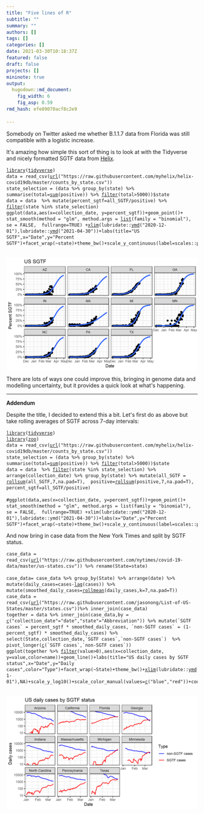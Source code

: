 ```yaml
---
title: "Five lines of R"
subtitle: ""
summary: ""
authors: []
tags: []
categories: []
date: 2021-03-30T10:18:37Z
featured: false
draft: false
projects: []
mininote: true
output: 
  hugodown::md_document:
    fig_width: 6 
    fig_asp: 0.59
rmd_hash: efe89070acf8c2e9

---
```


Somebody on Twitter asked me whether B.1.1.7 data from Florida was still compatible with a logistic increase.

It's amazing how simple this sort of thing is to look at with the Tidyverse and nicely formatted SGTF data from [Helix](https://github.com/myhelix/helix-covid19db).

<div class="highlight">

<pre class='chroma'><code class='language-r' data-lang='r'><span class='kr'><a href='https://rdrr.io/r/base/library.html'>library</a></span><span class='o'>(</span><span class='nv'><a href='http://tidyverse.tidyverse.org'>tidyverse</a></span><span class='o'>)</span>
<span class='nv'>data</span> <span class='o'>=</span> <span class='nf'>read_csv</span><span class='o'>(</span><span class='nf'><a href='https://rdrr.io/r/base/connections.html'>url</a></span><span class='o'>(</span><span class='s'>"https://raw.githubusercontent.com/myhelix/helix-covid19db/master/counts_by_state.csv"</span><span class='o'>)</span><span class='o'>)</span>
<span class='nv'>state_selection</span> <span class='o'>=</span> <span class='o'>(</span><span class='nv'>data</span> <span class='o'>%&gt;%</span> <span class='nf'>group_by</span><span class='o'>(</span><span class='nv'>state</span><span class='o'>)</span> <span class='o'>%&gt;%</span> <span class='nf'>summarise</span><span class='o'>(</span>total<span class='o'>=</span><span class='nf'><a href='https://rdrr.io/r/base/sum.html'>sum</a></span><span class='o'>(</span><span class='nv'>positive</span><span class='o'>)</span><span class='o'>)</span> <span class='o'>%&gt;%</span> <span class='nf'><a href='https://rdrr.io/r/stats/filter.html'>filter</a></span><span class='o'>(</span><span class='nv'>total</span><span class='o'>&gt;</span><span class='m'>5000</span><span class='o'>)</span><span class='o'>)</span><span class='o'>$</span><span class='nv'>state</span>
<span class='nv'>data</span> <span class='o'>=</span> <span class='nv'>data</span>  <span class='o'>%&gt;%</span> <span class='nf'>mutate</span><span class='o'>(</span>percent_sgtf<span class='o'>=</span><span class='nv'>all_SGTF</span><span class='o'>/</span><span class='nv'>positive</span><span class='o'>)</span> <span class='o'>%&gt;%</span> <span class='nf'><a href='https://rdrr.io/r/stats/filter.html'>filter</a></span><span class='o'>(</span><span class='nv'>state</span> <span class='o'>%in%</span> <span class='nv'>state_selection</span><span class='o'>)</span>
<span class='nf'>ggplot</span><span class='o'>(</span><span class='nv'>data</span>,<span class='nf'>aes</span><span class='o'>(</span>x<span class='o'>=</span><span class='nv'>collection_date</span>, y<span class='o'>=</span><span class='nv'>percent_sgtf</span><span class='o'>)</span><span class='o'>)</span><span class='o'>+</span><span class='nf'>geom_point</span><span class='o'>(</span><span class='o'>)</span><span class='o'>+</span> <span class='nf'>stat_smooth</span><span class='o'>(</span>method <span class='o'>=</span> <span class='s'>"glm"</span>, method.args <span class='o'>=</span> <span class='nf'><a href='https://rdrr.io/r/base/list.html'>list</a></span><span class='o'>(</span>family <span class='o'>=</span> <span class='s'>"binomial"</span><span class='o'>)</span>, se <span class='o'>=</span> <span class='kc'>FALSE</span>,  fullrange<span class='o'>=</span><span class='kc'>TRUE</span><span class='o'>)</span> <span class='o'>+</span><span class='nf'><a href='https://rdrr.io/r/graphics/plot.window.html'>xlim</a></span><span class='o'>(</span><span class='nf'>lubridate</span><span class='nf'>::</span><span class='nf'><a href='http://lubridate.tidyverse.org/reference/ymd.html'>ymd</a></span><span class='o'>(</span><span class='s'>"2020-12-01"</span><span class='o'>)</span>,<span class='nf'>lubridate</span><span class='nf'>::</span><span class='nf'><a href='http://lubridate.tidyverse.org/reference/ymd.html'>ymd</a></span><span class='o'>(</span><span class='s'>"2021-04-30"</span><span class='o'>)</span><span class='o'>)</span><span class='o'>+</span><span class='nf'>labs</span><span class='o'>(</span>title<span class='o'>=</span><span class='s'>"US SGTF"</span>,x<span class='o'>=</span><span class='s'>"Date"</span>,y<span class='o'>=</span><span class='s'>"Percent SGTF"</span><span class='o'>)</span><span class='o'>+</span><span class='nf'>facet_wrap</span><span class='o'>(</span><span class='o'>~</span><span class='nv'>state</span><span class='o'>)</span><span class='o'>+</span><span class='nf'>theme_bw</span><span class='o'>(</span><span class='o'>)</span><span class='o'>+</span><span class='nf'>scale_y_continuous</span><span class='o'>(</span>label<span class='o'>=</span><span class='nf'>scales</span><span class='nf'>::</span><span class='nv'><a href='https://scales.r-lib.org/reference/label_percent.html'>percent</a></span><span class='o'>)</span>

</code></pre>
<img src="figs/unnamed-chunk-1-1.png" width="700px" style="display: block; margin: auto;" />

</div>

There are lots of ways one could improve this, bringing in genome data and modelling uncertainty, but it provides a quick look at what's happening.

<hr>

**Addendum**

Despite the title, I decided to extend this a bit. Let's first do as above but take rolling averages of SGTF across 7-day intervals:

<div class="highlight">

<pre class='chroma'><code class='language-r' data-lang='r'><span class='kr'><a href='https://rdrr.io/r/base/library.html'>library</a></span><span class='o'>(</span><span class='nv'><a href='http://tidyverse.tidyverse.org'>tidyverse</a></span><span class='o'>)</span>
<span class='kr'><a href='https://rdrr.io/r/base/library.html'>library</a></span><span class='o'>(</span><span class='nv'><a href='http://zoo.R-Forge.R-project.org/'>zoo</a></span><span class='o'>)</span>
<span class='nv'>data</span> <span class='o'>=</span> <span class='nf'>read_csv</span><span class='o'>(</span><span class='nf'><a href='https://rdrr.io/r/base/connections.html'>url</a></span><span class='o'>(</span><span class='s'>"https://raw.githubusercontent.com/myhelix/helix-covid19db/master/counts_by_state.csv"</span><span class='o'>)</span><span class='o'>)</span>
<span class='nv'>state_selection</span> <span class='o'>=</span> <span class='o'>(</span><span class='nv'>data</span> <span class='o'>%&gt;%</span> <span class='nf'>group_by</span><span class='o'>(</span><span class='nv'>state</span><span class='o'>)</span> <span class='o'>%&gt;%</span> <span class='nf'>summarise</span><span class='o'>(</span>total<span class='o'>=</span><span class='nf'><a href='https://rdrr.io/r/base/sum.html'>sum</a></span><span class='o'>(</span><span class='nv'>positive</span><span class='o'>)</span><span class='o'>)</span> <span class='o'>%&gt;%</span> <span class='nf'><a href='https://rdrr.io/r/stats/filter.html'>filter</a></span><span class='o'>(</span><span class='nv'>total</span><span class='o'>&gt;</span><span class='m'>5000</span><span class='o'>)</span><span class='o'>)</span><span class='o'>$</span><span class='nv'>state</span>
<span class='nv'>data</span> <span class='o'>=</span> <span class='nv'>data</span>  <span class='o'>%&gt;%</span> <span class='nf'><a href='https://rdrr.io/r/stats/filter.html'>filter</a></span><span class='o'>(</span><span class='nv'>state</span> <span class='o'>%in%</span> <span class='nv'>state_selection</span><span class='o'>)</span> <span class='o'>%&gt;%</span> <span class='nf'>arrange</span><span class='o'>(</span><span class='nv'>collection_date</span><span class='o'>)</span> <span class='o'>%&gt;%</span> <span class='nf'>group_by</span><span class='o'>(</span><span class='nv'>state</span><span class='o'>)</span> <span class='o'>%&gt;%</span> <span class='nf'>mutate</span><span class='o'>(</span>all_SGTF <span class='o'>=</span> <span class='nf'><a href='https://rdrr.io/pkg/zoo/man/rollmean.html'>rollsum</a></span><span class='o'>(</span><span class='nv'>all_SGTF</span>,<span class='m'>7</span>,na.pad<span class='o'>=</span><span class='kc'>T</span><span class='o'>)</span>,  positive<span class='o'>=</span><span class='nf'><a href='https://rdrr.io/pkg/zoo/man/rollmean.html'>rollsum</a></span><span class='o'>(</span><span class='nv'>positive</span>,<span class='m'>7</span>,na.pad<span class='o'>=</span><span class='kc'>T</span><span class='o'>)</span>, percent_sgtf<span class='o'>=</span><span class='nv'>all_SGTF</span><span class='o'>/</span><span class='nv'>positive</span><span class='o'>)</span>

<span class='c'>#ggplot(data,aes(x=collection_date, y=percent_sgtf))+geom_point()+ stat_smooth(method = "glm", method.args = list(family = "binomial"), se = FALSE,  fullrange=TRUE) +xlim(lubridate::ymd("2020-12-01"),lubridate::ymd("2021-04-30"))+labs(x="Date",y="Percent SGTF")+facet_wrap(~state)+theme_bw()+scale_y_continuous(label=scales::percent)</span>
</code></pre>

</div>

And now bring in case data from the New York Times and split by SGTF status.

<div class="highlight">

<pre class='chroma'><code class='language-r' data-lang='r'><span class='nv'>case_data</span> <span class='o'>=</span> <span class='nf'>read_csv</span><span class='o'>(</span><span class='nf'><a href='https://rdrr.io/r/base/connections.html'>url</a></span><span class='o'>(</span><span class='s'>"https://raw.githubusercontent.com/nytimes/covid-19-data/master/us-states.csv"</span><span class='o'>)</span><span class='o'>)</span> <span class='o'>%&gt;%</span> <span class='nf'>rename</span><span class='o'>(</span>State<span class='o'>=</span><span class='nv'>state</span><span class='o'>)</span>

<span class='nv'>case_data</span><span class='o'>=</span> <span class='nv'>case_data</span> <span class='o'>%&gt;%</span> <span class='nf'>group_by</span><span class='o'>(</span><span class='nv'>State</span><span class='o'>)</span> <span class='o'>%&gt;%</span> <span class='nf'>arrange</span><span class='o'>(</span><span class='nv'>date</span><span class='o'>)</span> <span class='o'>%&gt;%</span> <span class='nf'>mutate</span><span class='o'>(</span>daily_cases<span class='o'>=</span><span class='nv'>cases</span><span class='o'>-</span><span class='nf'><a href='https://rdrr.io/r/stats/lag.html'>lag</a></span><span class='o'>(</span><span class='nv'>cases</span><span class='o'>)</span><span class='o'>)</span> <span class='o'>%&gt;%</span> <span class='nf'>mutate</span><span class='o'>(</span>smoothed_daily_cases<span class='o'>=</span><span class='nf'><a href='https://rdrr.io/pkg/zoo/man/rollmean.html'>rollmean</a></span><span class='o'>(</span><span class='nv'>daily_cases</span>,k<span class='o'>=</span><span class='m'>7</span>,na.pad<span class='o'>=</span><span class='kc'>T</span><span class='o'>)</span><span class='o'>)</span>
<span class='nv'>case_data</span> <span class='o'>=</span> <span class='nf'>read_csv</span><span class='o'>(</span><span class='nf'><a href='https://rdrr.io/r/base/connections.html'>url</a></span><span class='o'>(</span><span class='s'>"https://raw.githubusercontent.com/jasonong/List-of-US-States/master/states.csv"</span><span class='o'>)</span><span class='o'>)</span><span class='o'>%&gt;%</span> <span class='nf'>inner_join</span><span class='o'>(</span><span class='nv'>case_data</span><span class='o'>)</span> 
<span class='nv'>together</span> <span class='o'>=</span> <span class='nv'>data</span> <span class='o'>%&gt;%</span> <span class='nf'>inner_join</span><span class='o'>(</span><span class='nv'>case_data</span>,by <span class='o'>=</span> <span class='nf'><a href='https://rdrr.io/r/base/c.html'>c</a></span><span class='o'>(</span><span class='s'>"collection_date"</span><span class='o'>=</span><span class='s'>"date"</span>,<span class='s'>"state"</span><span class='o'>=</span><span class='s'>"Abbreviation"</span><span class='o'>)</span><span class='o'>)</span> <span class='o'>%&gt;%</span> <span class='nf'>mutate</span><span class='o'>(</span>`SGTF cases` <span class='o'>=</span> <span class='nv'>percent_sgtf</span> <span class='o'>*</span> <span class='nv'>smoothed_daily_cases</span>, `non-SGTF cases` <span class='o'>=</span> <span class='o'>(</span><span class='m'>1</span><span class='o'>-</span><span class='nv'>percent_sgtf</span><span class='o'>)</span> <span class='o'>*</span> <span class='nv'>smoothed_daily_cases</span><span class='o'>)</span> <span class='o'>%&gt;%</span> <span class='nf'>select</span><span class='o'>(</span><span class='nv'>State</span>,<span class='nv'>collection_date</span>,<span class='nv'>`SGTF cases`</span>,<span class='nv'>`non-SGTF cases`</span><span class='o'>)</span>  <span class='o'>%&gt;%</span> <span class='nf'>pivot_longer</span><span class='o'>(</span><span class='nf'><a href='https://rdrr.io/r/base/c.html'>c</a></span><span class='o'>(</span><span class='nv'>`SGTF cases`</span>,<span class='nv'>`non-SGTF cases`</span><span class='o'>)</span><span class='o'>)</span>
<span class='nf'>ggplot</span><span class='o'>(</span><span class='nv'>together</span> <span class='o'>%&gt;%</span> <span class='nf'><a href='https://rdrr.io/r/stats/filter.html'>filter</a></span><span class='o'>(</span><span class='nv'>value</span><span class='o'>&gt;</span><span class='m'>0</span><span class='o'>)</span>,<span class='nf'>aes</span><span class='o'>(</span>x<span class='o'>=</span><span class='nv'>collection_date</span>, y<span class='o'>=</span><span class='nv'>value</span>,color<span class='o'>=</span><span class='nv'>name</span><span class='o'>)</span><span class='o'>)</span><span class='o'>+</span><span class='nf'>geom_line</span><span class='o'>(</span><span class='o'>)</span><span class='o'>+</span><span class='nf'>labs</span><span class='o'>(</span>title<span class='o'>=</span><span class='s'>"US daily cases by SGTF status"</span>,x<span class='o'>=</span><span class='s'>"Date"</span>,y<span class='o'>=</span><span class='s'>"Daily cases"</span>,color<span class='o'>=</span><span class='s'>"Type"</span><span class='o'>)</span><span class='o'>+</span><span class='nf'>facet_wrap</span><span class='o'>(</span><span class='o'>~</span><span class='nv'>State</span><span class='o'>)</span><span class='o'>+</span><span class='nf'>theme_bw</span><span class='o'>(</span><span class='o'>)</span><span class='o'>+</span><span class='nf'><a href='https://rdrr.io/r/graphics/plot.window.html'>xlim</a></span><span class='o'>(</span><span class='nf'>lubridate</span><span class='nf'>::</span><span class='nf'><a href='http://lubridate.tidyverse.org/reference/ymd.html'>ymd</a></span><span class='o'>(</span><span class='s'>"2021-1-01"</span><span class='o'>)</span>,<span class='kc'>NA</span><span class='o'>)</span><span class='o'>+</span><span class='nf'>scale_y_log10</span><span class='o'>(</span><span class='o'>)</span><span class='o'>+</span><span class='nf'>scale_color_manual</span><span class='o'>(</span>values<span class='o'>=</span><span class='nf'><a href='https://rdrr.io/r/base/c.html'>c</a></span><span class='o'>(</span><span class='s'>"blue"</span>,<span class='s'>"red"</span><span class='o'>)</span><span class='o'>)</span><span class='o'>+</span><span class='nf'>coord_cartesian</span><span class='o'>(</span>ylim<span class='o'>=</span><span class='nf'><a href='https://rdrr.io/r/base/c.html'>c</a></span><span class='o'>(</span><span class='m'>10</span>,<span class='m'>10000</span><span class='o'>)</span><span class='o'>)</span>

</code></pre>
<img src="figs/unnamed-chunk-4-1.png" width="700px" style="display: block; margin: auto;" />

</div>


